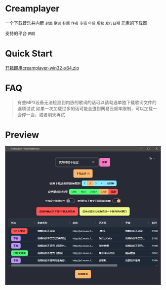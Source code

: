 # Creamplayer
一个下载音乐并内嵌 `封面` `歌词` `标题` `作者` `专辑` `年份` `版权` `发行日期` 元素的下载器

支持的平台 `网易` 

# Quick Start
[开箱即用creamplayer-win32-x64.zip](https://github.com/Beadd/Creamplayer/releases)

# FAQ
> 有些MP3设备无法检测到内嵌的歌词的话可以请勾选单独下载歌词文件的选项试试
> 如果一次加载过多的话可能会遭到网易云频率限制，可以加载一会停一会，或者明天再试

# Preview
![](https://raw.githubusercontent.com/Beadd/Creamplayer/refs/heads/main/preview.png)
